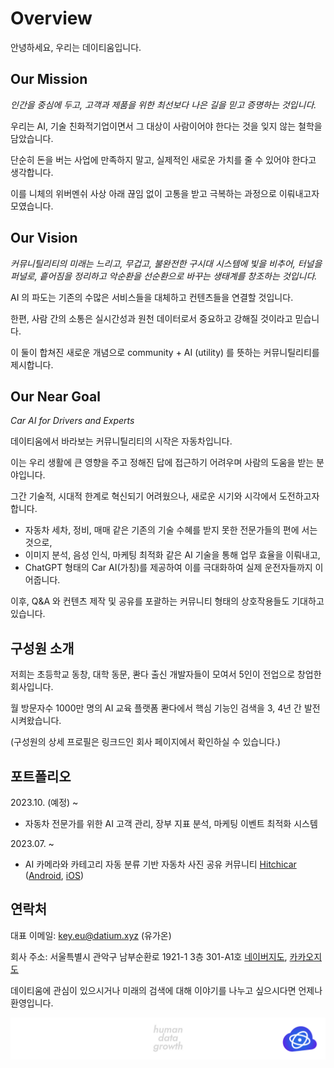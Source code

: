 # Overview

안녕하세요, 우리는 데이티움입니다.

## Our Mission

*인간을 중심에 두고, 고객과 제품을 위한 최선보다 나은 길을 믿고 증명하는 것입니다.*

우리는 AI, 기술 친화적기업이면서 그 대상이 사람이어야 한다는 것을 잊지 않는 철학을 담았습니다.

단순히 돈을 버는 사업에 만족하지 말고, 실제적인 새로운 가치를 줄 수 있어야 한다고 생각합니다.

이를 니체의 위버멘쉬 사상 아래 끊임 없이 고통을 받고 극복하는 과정으로 이뤄내고자 모였습니다.

## Our Vision

*커뮤니틸리티의 미래는 느리고, 무겁고, 불완전한 구시대 시스템에 빛을 비추어, 터널을 퍼널로, 흩어짐을 정리하고 악순환을 선순환으로 바꾸는 생태계를 창조하는 것입니다.*

AI 의 파도는 기존의 수많은 서비스들을 대체하고 컨텐츠들을 연결할 것입니다.

한편, 사람 간의 소통은 실시간성과 원천 데이터로서 중요하고 강해질 것이라고 믿습니다.

이 둘이 합쳐진 새로운 개념으로 community + AI (utility) 를 뜻하는 커뮤니틸리티를 제시합니다.

## Our Near Goal

*Car AI for Drivers and Experts*

데이티움에서 바라보는 커뮤니틸리티의 시작은 자동차입니다.

이는 우리 생활에 큰 영향을 주고 정해진 답에 접근하기 어려우며 사람의 도움을 받는 분야입니다.

그간 기술적, 시대적 한계로 혁신되기 어려웠으나, 새로운 시기와 시각에서 도전하고자 합니다.

- 자동차 세차, 정비, 매매 같은 기존의 기술 수혜를 받지 못한 전문가들의 편에 서는 것으로,
- 이미지 분석, 음성 인식, 마케팅 최적화 같은 AI 기술을 통해 업무 효율을 이뤄내고,
- ChatGPT 형태의 Car AI(가칭)를 제공하여 이를 극대화하여 실제 운전자들까지 이어줍니다.

이후, Q&A 와 컨텐츠 제작 및 공유를 포괄하는 커뮤니티 형태의 상호작용들도 기대하고 있습니다.

## 구성원 소개

저희는 초등학교 동창, 대학 동문, 콴다 출신 개발자들이 모여서 5인이 전업으로 창업한 회사입니다.

월 방문자수 1000만 명의 AI 교육 플랫폼 콴다에서 핵심 기능인 검색을 3, 4년 간 발전시켜왔습니다.

(구성원의 상세 프로필은 링크드인 회사 페이지에서 확인하실 수 있습니다.)

## 포트폴리오

2023.10. (예정) ~

- 자동차 전문가를 위한 AI 고객 관리, 장부 지표 분석, 마케팅 이벤트 최적화 시스템

2023.07. ~

- AI 카메라와 카테고리 자동 분류 기반 자동차 사진 공유 커뮤니티 [Hitchicar](https://hitchhicar.com/) ([Android](https://play.google.com/store/apps/details?id=com.hitchhicar), [iOS](https://apps.apple.com/app/id6450913712))

## 연락처

대표 이메일: [key.eu@datium.xyz](https://www.notion.so/Overview-62660ca395304cc18b778eac9bc0e638?pvs=21) (유가온)

회사 주소: 서울특별시 관악구 남부순환로 1921-1 3층 301-A1호 [네이버지도](https://naver.me/FxX6O7F4), [카카오지도](https://place.map.kakao.com/23898931)

데이티움에 관심이 있으시거나 미래의 검색에 대해 이야기를 나누고 싶으시다면 언제나 환영입니다.

![Untitled](Overview%2062660ca395304cc18b778eac9bc0e638/Untitled.png)

